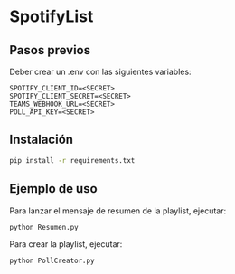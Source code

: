 # SpotifyList

## Pasos previos

Deber crear un .env con las siguientes variables:

```env
SPOTIFY_CLIENT_ID=<SECRET>
SPOTIFY_CLIENT_SECRET=<SECRET>
TEAMS_WEBHOOK_URL=<SECRET>
POLL_API_KEY=<SECRET>
```

## Instalación

```bash
pip install -r requirements.txt
```

## Ejemplo de uso

Para lanzar el mensaje de resumen de la playlist, ejecutar:

```bash
python Resumen.py
```

Para crear la playlist, ejecutar:

```bash
python PollCreator.py
```
